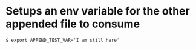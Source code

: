 # Setups an env variable for the other appended file to consume

```scrut
$ export APPEND_TEST_VAR='I am still here'
```
